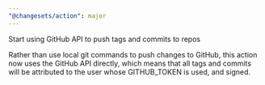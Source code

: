 ```yaml
---
"@changesets/action": major
---
```


Start using GitHub API to push tags and commits to repos

Rather than use local git commands to push changes to GitHub,
this action now uses the GitHub API directly,
which means that all tags and commits will be attributed to the user whose
GITHUB_TOKEN is used, and signed.
